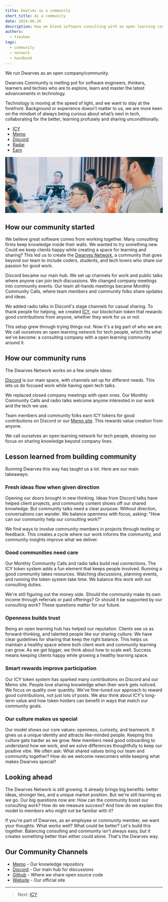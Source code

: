 ```yaml
---
title: Dwarves as a community
short_title: As a community
date: 2024-06-26
description: How we blend software consulting with an open learning community where tech enthusiasts share knowledge, collaborate, and grow together.
authors:
  - tieubao
tags:
  - community
  - network
  - handbook
---
```


We run Dwarves as an open company/community.

Dwarves Community is melting pot for software engineers, thinkers, learners and techies who are to explore, learn and master the latest advancements in technology.

Technology is moving at the speed of light, and we want to stay at the forefront. Background or experience doesn’t matter to us, we are more keen on the mindset of always being curious about what’s next in tech, collaborating for the better, learning profusely and sharing unconditionally.

- [ICY](community/icy.md)
- [Memo](community/memo.md)
- [Discord](community/discord.md)
- [Radar](community/radar.md)
- [Earn](community/earn.md)

![](assets/dwarves-community-20231215165541626.webp)

## How our community started

We believe great software comes from working together. Many consulting firms keep knowledge inside their walls. We wanted to try something new. Could we keep clients happy while creating a space for learning and sharing? This led us to create the [Dwarves Network](https://discord.gg/dfoundation), a community that goes beyond our team to include coders, students, and tech lovers who share our passion for good work.

Discord became our main hub. We set up channels for work and public talks where anyone can join tech discussions. We changed company meetings into community events. Our team all-hands meetings became Monthly Community Calls, where team members and community folks share updates and ideas.

We added radio talks in Discord's stage channels for casual sharing. To thank people for helping, we created [ICY](https://icy.so), our blockchain token that rewards good contributions from anyone, whether they work for us or not.

This setup grew through trying things out. Now it's a big part of who we are. We call ourselves an open learning network for tech people, which fits what we've become: a consulting company with a open learning community around it.

## How our community runs

The Dwarves Network works on a few simple ideas:

[Discord](https://discord.gg/dfoundation) is our main space, with channels set up for different needs. This lets us do focused work while having open tech talks.

We replaced closed company meetings with open ones. Our Monthly Community Calls and radio talks welcome anyone interested in our work and the tech we use.

Team members and community folks earn ICY tokens for good contributions on Discord or our [Memo site](https://memo.d.foundation/). This rewards value creation from anyone.

We call ourselves an open learning network for tech people, showing our focus on sharing knowledge beyond company lines.

## Lesson learned from building community

Running Dwarves this way has taught us a lot. Here are our main takeaways:

### Fresh ideas flow when given direction

Opening our doors brought in new thinking. Ideas from Discord talks have helped client projects, and community content shows off our shared knowledge. But community talks need a clear purpose. Without direction, conversations can wander. We balance openness with focus, asking: "How can our community help our consulting work?"

We find ways to involve community members in projects through testing or feedback. This creates a cycle where our work informs the community, and community insights improve what we deliver.

### Good communities need care

Our Monthly Community Calls and radio talks build real connections. The ICY token system adds a fun element that keeps people involved. Running a good community takes resources. Watching discussions, planning events, and running the token system take time. We balance this work with our consulting duties.

We're still figuring out the money side. Should the community make its own income through referrals or paid offerings? Or should it be supported by our consulting work? These questions matter for our future.

### Openness builds trust

Being an open learning hub has helped our reputation. Clients see us as forward-thinking, and talented people like our sharing culture. We have clear guidelines for sharing that keep the right balance. This helps us maintain a healthy space where both client work and community learning can grow. As we get bigger, we think about how to scale well. Success means keeping clients happy while growing a healthy learning space.

### Smart rewards improve participation

Our ICY token system has sparked many contributions on Discord and our Memo site. People love sharing knowledge when their work gets noticed. We focus on quality over quantity. We've fine-tuned our approach to reward good contributions, not just lots of posts. We also think about ICY's long-term value and how token holders can benefit in ways that match our community goals.

### Our culture makes us special

Our model shows our core values: openness, curiosity, and teamwork. It gives us a unique identity and attracts like-minded people. Keeping this culture gets harder as we grow. New members need good onboarding to understand how we work, and we solve differences thoughtfully to keep our positive vibe. We often ask: What shared values bring our team and community together? How do we welcome newcomers while keeping what makes Dwarves special?

## Looking ahead

The Dwarves Network is still growing. It already brings big benefits: better ideas, stronger ties, and a unique market position. But we're still learning as we go. Our big questions now are: How can the community boost our consulting work? How do we measure success? And how do we explain this model to members who might not be familiar with it?

If you're part of Dwarves, as an employee or community member, we want your thoughts. What works well? What could be better? Let's build this together. Balancing consulting and community isn't always easy, but it creates something better than either could alone. That's the Dwarves way.

## Our Community Channels

- [Memo](https://memo.d.foundation/) - Our knowledge repository
- [Discord](https://discord.gg/dfoundation) - Our main hub for discussions
- [Github](https://github.com/dwarvesf) - Where we share open source code
- [Website](https://d.foundation/) - Our official site

---

> Next: [ICY](community/icy.md)
